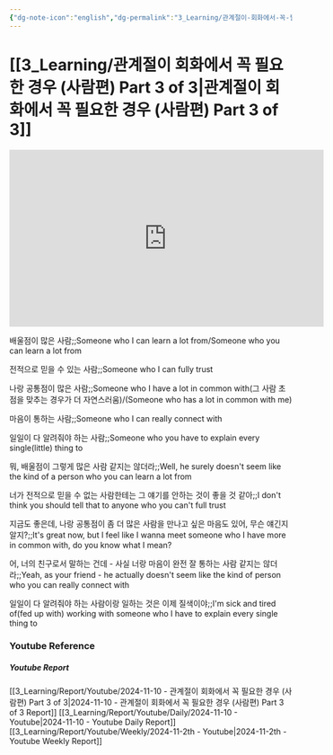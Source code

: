 ```yaml
---
{"dg-note-icon":"english","dg-permalink":"3_Learning/관계절이-회화에서-꼭-필요한-경우-(사람편)-Part-3-of-3","created-date":"2024-11-10 6:25:27 pm","date":"2024-11-10","type":"youtube","tags":["youtube","english","flashcards"],"aliases":null,"youtuber":"빨모쌤","channelName":"라이브 아카데미","link":"https://www.youtube.com/watch?v=cwLJDRLHlbg","img":"https://img.youtube.com/vi/cwLJDRLHlbg/0.jpg","dg-publish":true,"permalink":"/3_Learning/관계절이-회화에서-꼭-필요한-경우-(사람편)-Part-3-of-3/","dgPassFrontmatter":true,"noteIcon":"english"}
---
```


# [[3_Learning/관계절이 회화에서 꼭 필요한 경우 (사람편) Part 3 of 3\|관계절이 회화에서 꼭 필요한 경우 (사람편) Part 3 of 3]]


<div class="container-root"><span></span></div><div><div class="container-root"><iframe width="560" height="315" src="https://www.youtube.com/embed/cwLJDRLHlbg" title="YouTube video player" frameborder="0" allow="accelerometer; autoplay; clipboard-write; encrypted-media; gyroscope; picture-in-picture; web-share" allowfullscreen=""></iframe></div></div>

배울점이 많은 사람;;Someone who I can learn a lot from/Someone who you can learn a lot from
<!--SR:!2025-02-14,43,250-->
전적으로 믿을 수 있는 사람;;Someone who I can fully trust
<!--SR:!2024-11-29,7,250-->
나랑 공통점이 많은 사람;;Someone who I have a lot in common with(그 사람 초점을 맞추는 경우가 더 자연스러움)/(Someone who has a lot in common with me)
<!--SR:!2025-01-11,27,270-->
마음이 통하는 사람;;Someone who I can really connect with
<!--SR:!2025-04-10,94,290-->
일일이 다 알려줘야 하는 사람;;Someone who you have to explain every single(little) thing to
<!--SR:!2024-12-17,6,250-->
뭐, 배울점이 그렇게 많은 사람 같지는 않더라;;Well, he surely doesn't seem like the kind of a person who you can learn a lot from
<!--SR:!2025-01-07,5,230-->
너가 전적으로 믿을 수 없는 사람한테는 그 얘기를 안하는 것이 좋을 것 같아;;I don't think you should tell that to anyone who you can't full trust
<!--SR:!2024-12-17,2,190-->
지금도 좋은데, 나랑 공통점이 좀 더 많은 사람을 만나고 싶은 마음도 있어, 무슨 얘긴지 알지?;;It's great now, but I feel like I wanna meet someone who I have more in common with, do you know what I mean?
<!--SR:!2025-02-17,43,250-->
어, 너의 친구로서 말하는 건데 - 사실 너랑 마음이 완전 잘 통하는 사람 같지는 않더라;;Yeah, as your friend - he actually doesn't seem like the kind of person who you can really connect with
<!--SR:!2025-01-15,9,230-->
일일이 다 알려줘야 하는 사람이랑 일하는 것은 이제 질색이야;;I'm sick and tired of(fed up with) working with someone who I have to explain every single thing to
<!--SR:!2025-01-16,32,270-->















### Youtube Reference
##### Youtube Report
[[3_Learning/Report/Youtube/2024-11-10 - 관계절이 회화에서 꼭 필요한 경우 (사람편) Part 3 of 3\|2024-11-10 - 관계절이 회화에서 꼭 필요한 경우 (사람편) Part 3 of 3 Report]]
[[3_Learning/Report/Youtube/Daily/2024-11-10 - Youtube\|2024-11-10 - Youtube Daily Report]]
[[3_Learning/Report/Youtube/Weekly/2024-11-2th - Youtube\|2024-11-2th - Youtube Weekly Report]]

